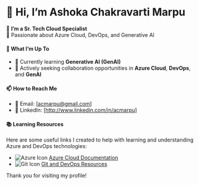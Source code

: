 # 👋 Hi, I’m Ashoka Chakravarti Marpu

🌟 **I’m a Sr. Tech Cloud Specialist**  
🚀 Passionate about Azure Cloud, DevOps, and Generative AI  

#### 👀 What I’m Up To
- 🧠 Currently learning **Generative AI (GenAI)**
- 💼 Actively seeking collaboration opportunities in **Azure Cloud**, **DevOps**, and **GenAI**

#### 📫 How to Reach Me
- 📧 Email: [acmarpu@gmail.com]
- 💼 LinkedIn: [http://www.linkedin.com/in/acmarpu]

#### 📚 Learning Resources

Here are some useful links I created to help with learning and understanding Azure and DevOps technologies:

- <img src="https://img.icons8.com/color/20/000000/azure-1.png" alt="Azure Icon" />  [Azure Cloud Documentation](https://github.com/acmarpu/01-Azure-Document)  
- <img src="https://img.icons8.com/color/20/000000/git.png" alt="Git Icon" />  [Git and DevOps Resources](https://github.com/acmarpu/02-Git)

Thank you for visiting my profile!

